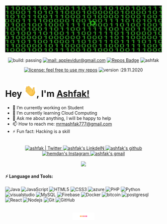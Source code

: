 <p align="center">

  <img src="https://github.com/ashfak777/ashfak777/blob/main/coding.gif" width="2100" height="150">
  
</p>
<div align="center">

![build: passing](https://img.shields.io/badge/build-passing-success)
[![mail: applevidur@gmail.com](https://img.shields.io/badge/mail-mrmashfak777%20at%20gmail%20dot%20com-red)](mailto://mrmashfak777@gmail.com)
[![Repos Badge](https://badges.pufler.dev/repos/ashfak777)](https://badges.pufler.dev)
<img src="https://komarev.com/ghpvc/?username=ashfak777&label=Profile%20views&color=0e75b6&style=flat" alt="ashfak" />

[![license: feel free to use my repos](https://img.shields.io/badge/license-feel%20free%20to%20use%20my%20repos-success)](https://github.com/ashfak777)
![version :29.11.2020](https://img.shields.io/badge/version-29.11.2020-informational)

</div>

# Hey <img src="https://github.com/ashfak777/ashfak777/blob/main/wave_1.gif" width="40px">, I'm [Ashfak!](https://github.com/ashfak777) 

- 🔭 I’m currently working on Student
- 🌱 I’m currently learning Cloud Computing
- 💬 Ask me about anything, I will be happy to help
- 📫 How to reach me: mrmashfak777@gmail.com
- ⚡ Fun fact: Hacking is a skill

</br>

<div align="center">

<a href="https://twitter.com/Mohamed12069471?s=09">
  <img alt="ashfak | Twitter" width="35px" src="https://image.flaticon.com/icons/svg/2111/2111703.svg" draggable="false" />
</a>
<a href="https://www.linkedin.com/in/mohammed-ashfak-335723138/">
  <img alt="ashfak's LinkdeIN" width="35px" src="https://image.flaticon.com/icons/svg/2111/2111465.svg" draggable="false" />
</a>
<a href="https://github.com/ashfak777">
  <img alt="ashfak's github" width="35px" src="https://image.flaticon.com/icons/svg/2111/2111432.svg" draggable="false" />
</a>
<a href="https://www.instagram.com/ashfak777_/">
  <img alt="hemdan's Instagram" width="35px" src="https://image.flaticon.com/icons/svg/2111/2111421.svg" draggable="false" />
</a>
<a href="mailto:mrmashfak777@gmail.com">
  <img alt="ashfak's gmail" width="35px" src="https://image.flaticon.com/icons/svg/732/732200.svg" draggable="false" />
</a>


</div>
<br>
<div align="center">
  
  <a href="https://github.com/ashfak777" target="_blank">
    <img src="https://img.shields.io/github/followers/ashfak777?label=Follow%20Me&style=social"/>
  </a>

</div>
     
#### ⚡ Language and Tools:


![Java](https://img.shields.io/badge/-Java-007396?style=flat-square&logo=java)
![JavaScript](https://img.shields.io/badge/-JavaScript-black?style=flat-square&logo=javascript)
![HTML5](https://img.shields.io/badge/-HTML5-E34F26?style=flat-square&logo=html5&logoColor=white)
![CSS3](https://img.shields.io/badge/-CSS3-1572B6?style=flat-square&logo=css3)
![azure](https://badgen.net/badge/icon/azure?icon=azure&label)
![PHP](https://img.shields.io/badge/-PHP-787CB5?style=flat-square&logo=PHP&logoColor=black)
![Python](https://img.shields.io/badge/-Python-ffff47?style=flat-square&logo=python)
![visualstudio](https://badgen.net/badge/icon/visualstudio?icon=visualstudio&label)
![MySQL](https://img.shields.io/badge/-MySQL-4479A1?style=flat-square&logo=mysql&logoColor=white)
![Firebase](https://img.shields.io/badge/Firebase-FFCA28?style=flat-square&logo=firebase&logoColor=white)
![Docker](https://img.shields.io/badge/-Docker-2496ED?style=flat-square&logo=docker&logoColor=white)
![bitcoin](https://badgen.net/badge/icon/bitcoin?icon=bitcoin&label)
![postgresql](https://badgen.net/badge/icon/postgresql?icon=postgresql&label)
![React](https://img.shields.io/badge/-React.js-black?style=flat-square&logo=react&logoColor=Crayola)
![Nodejs](https://img.shields.io/badge/-Nodejs-339933?style=flat-square&logo=Node.js&logoColor=white)
![Git](https://img.shields.io/badge/-Git-black?style=flat-square&logo=git)
![GitHub](https://img.shields.io/badge/-GitHub-181717?style=flat-square&logo=github) 

<br>
<div align="center">
  <img src="https://github.com/ashfak777/ashfak777/blob/main/loading.gif" width="70px">
</div>



